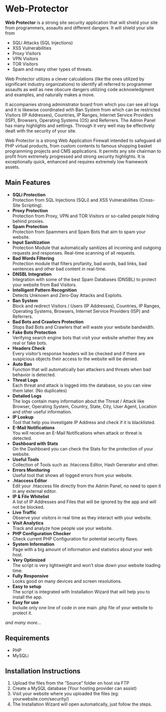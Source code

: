 # Web-Protector

**Web Protector**  is a strong site security application that will shield your site from programmers, assaults and different dangers. It will shield your site from 
- SQLi Attacks (SQL Injections)
- XSS Vulnerabilities
-  Proxy Visitors
-  VPN Visitors
-  TOR Visitors
-  Spam and many other types of threats.

Web Protector utilizes a clever calculations (like the ones utilized by significant industry organizations) to identify all referred to programmer assaults as well as new obscure dangers utilizing code acknowledgment and examples, and naturally makes a move.

It accompanies strong administrator board from which you can see all logs and it is likewise coordinated with Ban System from which can be restricted Visitors (IP Addresses), Countries, IP Ranges, Internet Service Providers (ISP), Browsers, Operating Systems (OS) and Referrers. The Admin Panel has many highlights and settings. Through it very well may be effectively dealt with the security of your site.

Web Protector is a strong Web Application Firewall intended to safeguard all PHP virtual products, from custom contents to famous shopping basket programming projects and CMS applications. It permits any site chairman to profit from extremely progressed and strong security highlights. It is exceptionally quick, enhanced and requires extremely low framework assets.

## Main Features

-   **SQLi Protection**  
    Protection from SQL Injections (SQLi) and XSS Vulnerabilities (Cross-Site Scripting).
-   **Proxy Protection**  
    Protection from Proxy, VPN and TOR Visitors or so-called people hiding behind proxies.
-   **Spam Protection**  
    Protection from Spammers and Spam Bots that aim to spam your website.
-   **Input Sanitization**  
    Protection Module that automatically sanitizes all incoming and outgoing requests and responses. Real-time scanning of all requests.
-   **Bad Words Filtering**  
    Protection module that filters profanity, bad words, bad links, bad sentences and other bad content in real-time.
-   **DNSBL Integration**  
    Integration with some of the best Spam Databases (DNSBL) to protect your website from Bad Visitors.
-   **Intelligent Pattern Recognition**  
    Detects Unknown and Zero-Day Attacks and Exploits.
-   **Ban System**  
    Block and redirect Visitors / Users (IP Addresses), Countries, IP Ranges, Operating Systems, Browsers, Internet Service Providers (ISP) and Referrers.
-   **Bad Bots and Crawlers Protection**  
    Stops Bad Bots and Crawlers that will waste your website bandwidth.
-   **Fake Bots Protection**  
    Verifying search engine bots that visit your website whether they are real or fake bots.
-   **Headers Check**  
    Every visitor’s response headers will be checked and if there are suspicious objects their access to the website will be denied.
-   **Auto Ban**  
    Function that will automatically ban attackers and threats when bad behavior is detected.
-   **Threat Logs**  
    Each threat and attack is logged into the database, so you can view them later. (No duplicates)
-   **Detailed Logs**  
    The logs contain many information about the Threat / Attack like Browser, Operating System, Country, State, City, User Agent, Location and other useful information.
-   **IP Lookup**  
    Tool that help you investigate IP Address and check if it is blacklisted.
-   **E-Mail Notifications**  
    You will receive an E-Mail Notifications when attack or threat is detected.
-   **Dashboard with Stats**  
    On the Dashboard you can check the Stats for the protection of your website.
-   **Useful Tools**  
    Collection of Tools such as .htaccess Editor, Hash Generator and other.
-   **Errors Monitoring**  
    Useful tool that shows all logged errors from your website.
-   **.htaccess Editor**  
    Edit your .htaccess file directly from the Admin Panel, no need to open it in any external editor.
-   **IP & File Whitelist**  
    A list of IP Addresses and Files that will be ignored by the app and will not be blocked.
-   **Live Traffic**  
    Observe your visitors in real time as they interact with your website.
-   **Visit Analytics**  
    Track and analyze how people use your website.
-   **PHP Configuration Checker**  
    Check current PHP Configuration for potential security flaws.
-   **System Information**  
    Page with a big amount of information and statistics about your web host.
-   **Very Optimized**  
    The script is very lightweight and won’t slow down your website loading time.
-   **Fully Responsive**  
    Looks good on many devices and screen resolutions.
-   **Easy to setup**  
    The script is integrated with Installation Wizard that will help you to install the app.
-   **Easy for use**  
    Include only one line of code in one main .php file of your website to protect it.

_and many more…_

## Requirements

-   PHP
-   MySQLi

## Installation Instructions

1.  Upload the files from the “Source” folder on host via FTP
2.  Create a MySQL database (Your hosting provider can assist)
3.  Visit your website where you uploaded the files (eg: yourwebsite.com/security/)
4.  The Installation Wizard will open automatically, just follow the steps.
